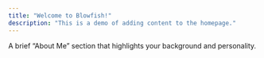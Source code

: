 ```yaml
---
title: "Welcome to Blowfish!"
description: "This is a demo of adding content to the homepage."
---
```

A brief “About Me” section that highlights your background and personality.